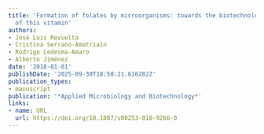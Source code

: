 ```yaml
---
title: 'Formation of folates by microorganisms: towards the biotechnological production
  of this vitamin'
authors:
- José Luis Revuelta
- Cristina Serrano-Amatriain
- Rodrigo Ledesma‐Amaro
- Alberto Jiménez
date: '2018-01-01'
publishDate: '2025-09-30T18:50:21.616282Z'
publication_types:
- manuscript
publication: '*Applied Microbiology and Biotechnology*'
links:
- name: URL
  url: https://doi.org/10.1007/s00253-018-9266-0
---
```

